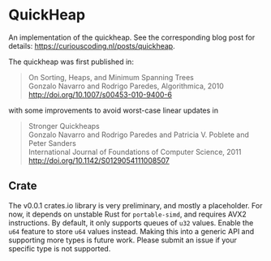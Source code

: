 # QuickHeap

An implementation of the quickheap.
See the corresponding blog post for details:
https://curiouscoding.nl/posts/quickheap.

The quickheap was first published in:

> On Sorting, Heaps, and Minimum Spanning Trees\
> Gonzalo Navarro and Rodrigo Paredes, Algorithmica, 2010\
> http://doi.org/10.1007/s00453-010-9400-6

with some improvements to avoid worst-case linear updates in

> Stronger Quickheaps\
> Gonzalo Navarro and Rodrigo Paredes and Patricia V. Poblete and Peter Sanders\
> International Journal of Foundations of Computer Science, 2011\
> http://doi.org/10.1142/S0129054111008507

## Crate

The v0.0.1 crates.io library is very preliminary, and mostly a placeholder.
For now, it depends on unstable Rust for `portable-simd`, and requires AVX2 instructions.
By default, it only supports queues of `u32` values.
Enable the `u64` feature to store `u64` values instead.
Making this into a generic API and supporting more types is future work.
Please submit an issue if your specific type is not supported.

